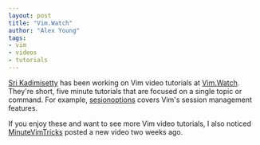 ```yaml
---
layout: post
title: "Vim.Watch"
author: "Alex Young"
tags: 
- vim
- videos
- tutorials
---
```


[Sri Kadimisetty](http://sri.io) has been working on Vim video tutorials at [Vim.Watch](http://vim.watch).  They're short, five minute tutorials that are focused on a single topic or command.  For example, [sesionoptions](http://vim.watch/sessionoptions/) covers Vim's session management features.

If you enjoy these and want to see more Vim video tutorials, I also noticed [MinuteVimTricks](https://www.youtube.com/user/MinuteVimTricks) posted a new video two weeks ago.
